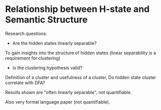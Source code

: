 # Relationship between H-state and Semantic Structure

Research questions: 
- Are the hidden states linearly separable?

To gain insights into the structure of hidden states (linear separability is a requirement for clustering)

- Is the clustering hypothesis valid?

Definition of a cluster and usefulness of a cluster, Do hidden state cluster correlate with DFA? 

Results shown are "often linearly separable", not quantifiable. 

Also very formal language paper (not quantifiable). 

